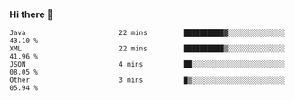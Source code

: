 ### Hi there 👋

<!--START_SECTION:waka-->

```text
Java                       22 mins         ██████████▓░░░░░░░░░░░░░░   43.10 %
XML                        22 mins         ██████████▒░░░░░░░░░░░░░░   41.96 %
JSON                       4 mins          ██░░░░░░░░░░░░░░░░░░░░░░░   08.05 %
Other                      3 mins          █▒░░░░░░░░░░░░░░░░░░░░░░░   05.94 %
```

<!--END_SECTION:waka-->

<!--
**jerry-shao/jerry-shao** is a ✨ _special_ ✨ repository because its `README.md` (this file) appears on your GitHub profile.

Here are some ideas to get you started:

- 🔭 I’m currently working on ...
- 🌱 I’m currently learning ...
- 👯 I’m looking to collaborate on ...
- 🤔 I’m looking for help with ...
- 💬 Ask me about ...
- 📫 How to reach me: ...
- 😄 Pronouns: ...
- ⚡ Fun fact: ...
-->
